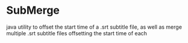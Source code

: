 SubMerge
========

java utility to offset the start time of a .srt subtitle file, as well as merge multiple .srt subtitle files offsetting the start time of each

